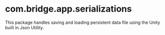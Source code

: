 # com.bridge.app.serializations
This package handles saving and loading persistent data file using the Unity built in Json Utility.
